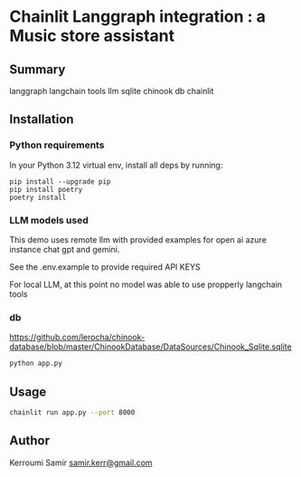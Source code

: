 # Chainlit Langgraph integration : a Music store assistant 

## Summary

langgraph 
langchain tools
llm
sqlite chinook db
chainlit

## Installation

### Python requirements

In your Python 3.12 virtual env, install all deps by running:

```
pip install --upgrade pip
pip install poetry
poetry install
```

### LLM models used

This demo uses remote llm with provided examples for open ai azure instance chat gpt and gemini.

See the .env.example to provide required API KEYS 

For local LLM, at this point no model was able to use propperly langchain tools

### db

https://github.com/lerocha/chinook-database/blob/master/ChinookDatabase/DataSources/Chinook_Sqlite.sqlite

```bash
python app.py
```

## Usage

```bash
chainlit run app.py --port 8000
```

## Author
Kerroumi Samir samir.kerr@gmail.com